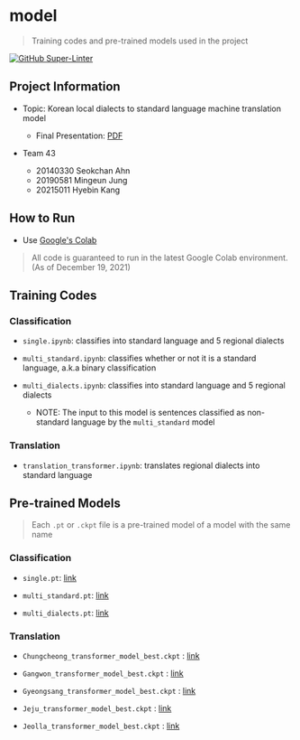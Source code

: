 # model
> Training codes and pre-trained models used in the project

[![GitHub Super-Linter](https://github.com/CS492I-21F/model/workflows/Lint/badge.svg)](https://github.com/marketplace/actions/super-linter)


## Project Information
* Topic: Korean local dialects to standard language machine translation model
  * Final Presentation: [PDF](https://drive.google.com/file/d/1bFfAXERQBlN82GLXLIlQhL07AeB0M3uZ/view?usp=sharing)

* Team 43
  * 20140330 Seokchan Ahn
  * 20190581 Mingeun Jung
  * 20215011 Hyebin Kang

## How to Run
* Use [Google's Colab](https://colab.research.google.com/)
> All code is guaranteed to run in the latest Google Colab environment. (As of December 19, 2021)

## Training Codes

### Classification

* `single.ipynb`: classifies into standard language and 5 regional dialects

* `multi_standard.ipynb`: classifies whether or not it is a standard language, a.k.a binary classification

* `multi_dialects.ipynb`: classifies into standard language and 5 regional dialects
  * NOTE: The input to this model is sentences classified as non-standard language by the `multi_standard` model

### Translation

* `translation_transformer.ipynb`: translates regional dialects into standard language

## Pre-trained Models
> Each `.pt` or `.ckpt` file is a pre-trained model of a model with the same name

### Classification

* `single.pt`: [link](https://drive.google.com/file/d/1-TGjLEVx6bgRhAaKGMI9ajQvZjBAWccm/view?usp=sharing)

* `multi_standard.pt`: [link](https://drive.google.com/file/d/1-64VFX8QTXRKVSOCJlZ2HaUVPmwF8ZQ7/view?usp=sharing)

* `multi_dialects.pt`: [link](https://drive.google.com/file/d/1-IxZ-oESM6t70Y-wwF_uYsBSjbga_6_F/view?usp=sharing)

### Translation

* `Chungcheong_transformer_model_best.ckpt` : [link](https://drive.google.com/file/d/1-AOe_VfNeRMlS5L492GJsvW7HkUYq3Q1/view?usp=sharing)

* `Gangwon_transformer_model_best.ckpt` : [link](https://drive.google.com/file/d/1-BEK697OxTa8uQlTRbywpsEM1IMbAVGp/view?usp=sharing)

* `Gyeongsang_transformer_model_best.ckpt` : [link](https://drive.google.com/file/d/1-G7eR1WZcccWHwZ5u9rxxNg0hef1QwPg/view?usp=sharing)

* `Jeju_transformer_model_best.ckpt` : [link](https://drive.google.com/file/d/1-GDdmMlaqx-kWSha66moNheI0AWvhnTu/view?usp=sharing)

* `Jeolla_transformer_model_best.ckpt` : [link](https://drive.google.com/file/d/1Y0vzYdp56j1BA1G6lA1-7K_-pTwFstLe/view?usp=sharing)
